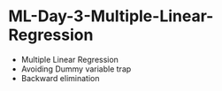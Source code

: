 # ML-Day-3-Multiple-Linear-Regression

* Multiple Linear Regression
* Avoiding Dummy variable trap
* Backward elimination
